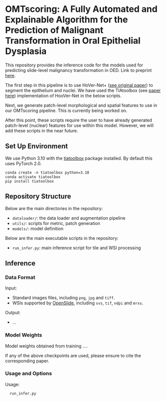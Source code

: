 # OMTscoring: A Fully Automated and Explainable Algorithm for the Prediction of Malignant Transformation in Oral Epithelial Dysplasia

This repository provides the inference code for the models used for predicting slide-level malignancy transformation in OED. Link to preprint [here](https://arxiv.org/abs/2307.03757). <br />

The first step in this pipeline is to use HoVer-Net+ ([see original paper](https://openaccess.thecvf.com/content/ICCV2021W/CDPath/html/Shephard_Simultaneous_Nuclear_Instance_and_Layer_Segmentation_in_Oral_Epithelial_Dysplasia_ICCVW_2021_paper.html)) to segment the epithelium and nuclei. We have used the TIAtoolbox (see [paper here](https://www.nature.com/articles/s43856-022-00186-5)) implementation of HooVer-Net in the below scripts.

Next, we generate patch-level morphological and spatial features to use in our OMTscoring pipeline. This is currently being worked on.

After this point, these scripts require the user to have already generated patch-level (nuclear) features for use within this model. However, we will add these scripts in the near future.

## Set Up Environment

We use Python 3.10 with the [tiatoolbox](https://github.com/TissueImageAnalytics/tiatoolbox) package installed. By default this uses PyTorch 2.0.

```
conda create -n tiatoolbox python=3.10
conda activate tiatoolbox
pip install tiatoolbox
```

## Repository Structure

Below are the main directories in the repository: 

- `dataloader/`: the data loader and augmentation pipeline
- `utils/`: scripts for metric, patch generation
- `models/`: model definition

Below are the main executable scripts in the repository:

- `run_infer.py`: main inference script for tile and WSI processing

## Inference

### Data Format
Input: <br />
- Standard images files, including `png`, `jpg` and `tiff`.
- WSIs supported by [OpenSlide](https://openslide.org/), including `svs`, `tif`, `ndpi` and `mrxs`.

Output: <br />
- ...
  
### Model Weights

Model weights obtained from training ....

If any of the above checkpoints are used, please ensure to cite the corresponding paper.

### Usage and Options

Usage: <br />
```
  run_infer.py
```

